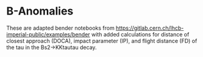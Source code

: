 # B-Anomalies

These are adapted bender notebooks from https://gitlab.cern.ch/lhcb-imperial-public/examples/bender with added calculations for distance of closest approach (DOCA), impact parameter (IP), and flight distance (FD) of the tau in the Bs2->KKtautau decay. 
